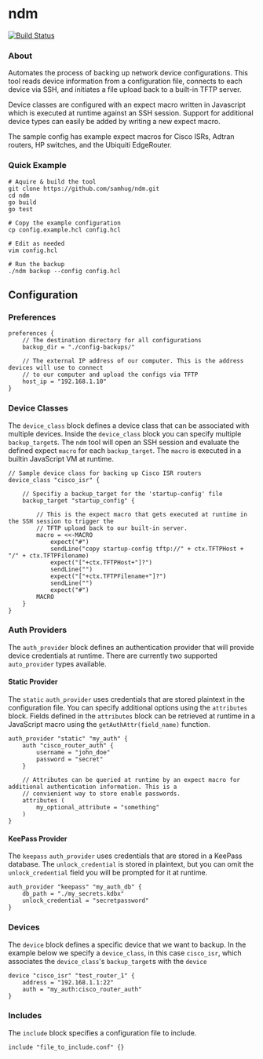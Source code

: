 # ndm

[![Build Status](https://travis-ci.org/samhug/ndm.svg?branch=master)](https://travis-ci.org/samhug/ndm)

### About
Automates the process of backing up network device configurations. This tool reads device information from a
configuration file, connects to each device via SSH, and initiates a file upload back to a built-in TFTP server.

Device classes are configured with an expect macro written in Javascript which is executed at runtime against an SSH
session. Support for additional device types can easily be added by writing a new expect macro.

The sample config has example expect macros for Cisco ISRs, Adtran routers, HP switches, and the Ubiquiti EdgeRouter.

### Quick Example
```
# Aquire & build the tool
git clone https://github.com/samhug/ndm.git
cd ndm
go build
go test

# Copy the example configuration
cp config.example.hcl config.hcl

# Edit as needed
vim config.hcl

# Run the backup
./ndm backup --config config.hcl
```

## Configuration


### Preferences
```hcl
preferences {
    // The destination directory for all configurations
    backup_dir = "./config-backups/"
    
    // The external IP address of our computer. This is the address devices will use to connect
    // to our computer and upload the configs via TFTP 
    host_ip = "192.168.1.10"
}
```

### Device Classes
The `device_class` block defines a device class that can be associated with multiple devices. Inside the
`device_class` block you can specify multiple `backup_target`s. The `ndm` tool will open an SSH session and evaluate the
defined expect `macro` for each `backup_target`. The `macro` is executed in a builtin JavaScript VM at runtime.
```hcl
// Sample device class for backing up Cisco ISR routers
device_class "cisco_isr" {
    
    // Specifiy a backup_target for the 'startup-config' file
    backup_target "startup_config" {
        
        // This is the expect macro that gets executed at runtime in the SSH session to trigger the
        // TFTP upload back to our built-in server.
        macro = <<-MACRO
            expect("#")
            sendLine("copy startup-config tftp://" + ctx.TFTPHost + "/" + ctx.TFTPFilename)
            expect("["+ctx.TFTPHost+"]?")
            sendLine("")
            expect("["+ctx.TFTPFilename+"]?")
            sendLine("")
            expect("#")
        MACRO
    }
}
```

### Auth Providers
The `auth_provider` block defines an authentication provider that will provide device credentials at
runtime. There are currently two supported `auto_provider` types available.   

#### Static Provider
The `static` `auth_provider` uses credentials that are stored plaintext in the configuration file. You can specify
additional options using the `attributes` block. Fields defined in the `attributes` block can be retrieved at runtime in
a JavaScript macro using the `getAuthAttr(field_name)` function.
```hcl
auth_provider "static" "my_auth" {
    auth "cisco_router_auth" {
        username = "john_doe"
        password = "secret"
    }
    
    // Attributes can be queried at runtime by an expect macro for additional authentication information. This is a
    // convienient way to store enable passwords.
    attributes (
        my_optional_attribute = "something"
    )
}
```
#### KeePass Provider
The `keepass` `auth_provider` uses credentials that are stored in a KeePass database. The `unlock_credential`
is stored in plaintext, but you can omit the `unlock_credential` field you will be prompted for it at runtime.
```hcl
auth_provider "keepass" "my_auth_db" {
    db_path = "./my_secrets.kdbx"
    unlock_credential = "secretpassword"
}
```

### Devices
The `device` block defines a specific device that we want to backup. In the example below we specify a `device_class`, in this case
`cisco_isr`, which associates the `device_class`'s `backup_target`s with the `device`
```hcl
device "cisco_isr" "test_router_1" {
    address = "192.168.1.1:22"
    auth = "my_auth:cisco_router_auth"
}
```

### Includes
The `include` block specifies a configuration file to include. 
```hcl
include "file_to_include.conf" {}
```

